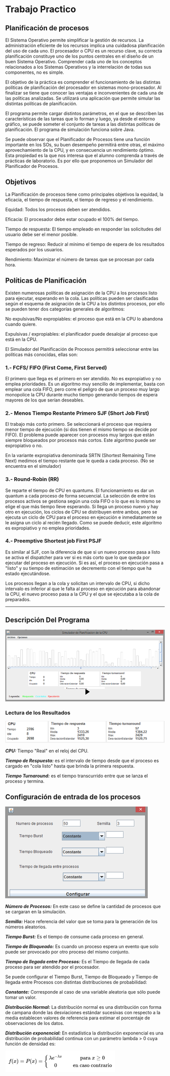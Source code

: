 # Trabajo Practico

## Planificación de procesos

El Sistema Operativo permite simplificar la gestión de recursos. La administración eficiente de los recursos implica una cuidadosa planificación del uso de cada uno. El procesador o CPU es un recurso clave, su correcta planificación constituye uno de los puntos centrales en el diseño de un buen Sistema Operativo. Comprender cada uno de los conceptos relacionados a los Sistemas Operativos y la interrelación de todas sus componentes, no es simple.

El objetivo de la práctica es comprender el funcionamiento de las distintas políticas de planificación del procesador en sistemas mono-procesador. Al finalizar se tiene que conocer las ventajas e inconvenientes de cada una de las políticas analizadas. Se utilizará una aplicación que permite simular las distintas políticas de planificación.

El programa permite cargar distintos parámetros, en el que se describen las características de las tareas que lo forman y luego, ya desde el entorno gráfico, se puede someter el conjunto de tareas a las distintas políticas de planificación. El programa de simulación funciona sobre Java.

Se puede observar que el Planificador de Procesos tiene una función importante en los SOs, su buen desempeño permitirá entre otras, el máximo aprovechamiento de la CPU, y en consecuencia un rendimiento óptimo. Esta propiedad es la que nos interesa que el alumno comprenda a través de prácticas de laboratorio. Es por ello que proponemos un Simulador del Planificador de Procesos.

## Objetivos

La Planificación de procesos tiene como principales objetivos la equidad, la eficacia, el tiempo de respuesta, el tiempo de regreso y el rendimiento.

Equidad: Todos los procesos deben ser atendidos.

Eficacia: El procesador debe estar ocupado el 100% del tiempo.

Tiempo de respuesta: El tiempo empleado en responder las solicitudes del usuario debe ser el menor posible.

Tiempo de regreso: Reducir al mínimo el tiempo de espera de los resultados esperados por los usuarios.

Rendimiento: Maximizar el número de tareas que se procesan por cada hora.

## Políticas de Planificación

Existen numerosas políticas de asignación de la CPU a los procesos listo para ejecutar, esperando en la cola. Las políticas pueden ser clasificadas según el esquema de asignación de la CPU a los distintos procesos, por ello se pueden tener dos categorías generales de algoritmos:

No expulsivas/No expropiables: el proceso que está en la CPU lo abandona cuando quiere.

Expulsivas / expropiables: el planificador puede desalojar al proceso que está en la CPU.

El Simulador del Planificación de Procesos permitirá seleccionar entre las políticas más conocidas, ellas son:

### 1.- FCFS/ FIFO (First Come, First Served)

El primero que llega es el primero en ser atendido. No es expropiativo y no emplea prioridades. Es un algoritmo muy sencillo de implementar, basta con emplear una cola FIFO, pero corre el peligro de que un proceso muy largo monopolice la CPU durante mucho tiempo generando tiempos de espera mayores de los que serían deseables.

### 2.- Menos Tiempo Restante Primero SJF (Short Job First)

El trabajo más corto primero. Se seleccionará el proceso que requiera menor tiempo de ejecución (si dos tienen el mismo tiempo se decide por FIFO). El problema puede aparecer con procesos muy largos que están siempre bloqueados por procesos más cortos. Este algoritmo puede ser expropiativo o no.

En la variante expropiativa denominada SRTN (Shortest Remaining Time Next) medimos el tiempo restante que le queda a cada proceso. (No se encuentra en el simulador)

### 3.- Round-Robin (RR)

Se reparte el tiempo de CPU en quantums. El funcionamiento es dar un quantum a cada proceso de forma secuencial. La selección de entre los procesos activos se gestiona según una cola FIFO o lo que es lo mismo se elige el que más tiempo lleve esperando. Si llega un proceso nuevo y hay otro en ejecución, los ciclos de CPU se distribuyen entre ambos, pero se ejecuta un ciclo de CPU para el proceso en ejecución e inmediatamente se le asigna un ciclo al recién llegado. Como se puede deducir, este algoritmo es expropiativo y no emplea prioridades.

### 4.- Preemptive Shortest job First PSJF

Es similar al SJF, con la diferencia de que si un nuevo proceso pasa a listo se activa el dispatcher para ver si es más corto que lo que queda por ejecutar del proceso en ejecución. Si es así, el proceso en ejecución pasa a "listo" y su tiempo de estimación se decremento con el tiempo que ha estado ejecutándose.

Los procesos llegan a la cola y solicitan un intervalo de CPU, si dicho intervalo es inferior al que le falta al proceso en ejecución para abandonar la CPU, el nuevo proceso pasa a la CPU y el que se ejecutaba a la cola de preparados.

---

## Descripción Del Programa

![Imagen](./img/enunciado1.png)

### Lectura de los Resultados

![Imagen](./img/enunciado2.png)

***CPU:*** Tiempo "Real" en el reloj del CPU.

***Tiempo de Respuesta:*** es el intervalo de tiempo desde que el proceso es cargado en "cola listo" hasta que brinda la primera respuesta.

***Tiempo Turnaround:*** es el tiempo transcurrido entre que se lanza el proceso y termina.

## Configuración de entrada de los procesos

![Imagen](./img/enunciado3.png)

***Número de Procesos:*** En este caso se define la cantidad de procesos que se cargaran en la simulación.

***Semilla:*** Hace referencia del valor que se toma para la generación de los números aleatorios.

***Tiempo Burst:*** Es el tiempo de consume cada proceso en general.

***Tiempo de Bloqueado:*** Es cuando un proceso espera un evento que solo puede ser provocado por otro proceso del mismo conjunto.

***Tiempo de llegada entre Procesos:*** Es el Tiempo de llegada de cada proceso para ser atendido por el procesador.

Se puede configurar el Tiempo Burst, Tiempo de Bloqueado y Tiempo de llegada entre Procesos con distintas distribuciones de probabilidad:

***Constante:*** Corresponde al caso de una variable aleatoria que sólo puede tomar un valor.

***Distribución Normal:*** La distribución normal es una distribución con forma de campana donde las desviaciones estándar sucesivas con respecto a la media establecen valores de referencia para estimar el porcentaje de observaciones de los datos.

***Distribución exponencial:*** En estadística la distribución exponencial es una distribución de probabilidad continua con un parámetro lambda > 0 cuya función de densidad es:

![Imagen](./img/enunciado4.png)
